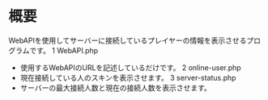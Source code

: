 # 概要
WebAPIを使用してサーバーに接続しているプレイヤーの情報を表示させるプログラムです。
1 WebAPI.php
  - 使用するWebAPIのURLを記述しているだけです。
2 online-user.php
  - 現在接続している人のスキンを表示させます。
3 server-status.php
  - サーバーの最大接続人数と現在の接続人数を表示させます。

